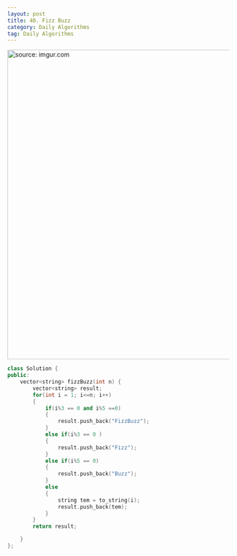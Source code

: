 ```yaml
---
layout: post
title: 40. Fizz Buzz
category: Daily Algorithms
tag: Daily Algorithms
---
```


<a href="https://postimg.cc/QH1ZHP68"><img src="https://i.postimg.cc/MKr6rJVQ/Capture.jpg" width="700px" title="source: imgur.com" /><a>

```c++
class Solution {
public:
    vector<string> fizzBuzz(int n) {
        vector<string> result;
        for(int i = 1; i<=n; i++)
        {
            if(i%3 == 0 and i%5 ==0)
            {
                result.push_back("FizzBuzz");
            }
            else if(i%3 == 0 )
            {
                result.push_back("Fizz");
            }
            else if(i%5 == 0)
            {
                result.push_back("Buzz");
            }
            else
            {
                string tem = to_string(i);
                result.push_back(tem);
            }
        }
        return result;

    }
};
```
